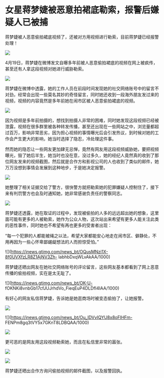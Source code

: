 # 女星蒋梦婕被恶意拍裙底勒索，报警后嫌疑人已被捕

蒋梦婕被人恶意偷拍裙底视频了，还被对方用视频进行勒索，目前蒋梦婕已经报警处理！

![](https://inews.gtimg.com/news_bt/OH925FLt6y64S08oMXJVfEXVNvZ7lPA-P5E_LdQpYYk4YAA/1000)

4月19日，蒋梦婕在微博发文自曝多年前被人恶意偷拍裙底的视频在网上被疯传，甚至还有人拿这段视频对她进行威胁勒索。

![](https://inews.gtimg.com/news_bt/OSrxFKqmnYcguQzeoGYxY8VN8V_CPnre333zecxjzKn9EAA/1000)

蒋梦婕在微博中透露，她的工作人员在前段时间发现她的社交网络账号中的留言不对劲，经常会出现一些莫名其妙的奇怪留言，同时她还收到一段海外朋友发过来的视频，视频的内容竟然是多年前她在闹市区被人恶意偷拍裙底的视频。

![](https://inews.gtimg.com/news_bt/OBgBb0X2dA8vjW2y1X4egMsfMuuGFVKoM6eJgc6gJevWIAA/1000)

因为视频是多年前拍摄的，想找到拍摄人非常的困难，同时她发现这段视频已经被泄露，视频在很多群里被各种转发传播，甚至还出现在一些网站之中，浏览量都超过百万，影响非常恶劣，因为担心视频的事情曝光后会引发热议，到时候对她的工作会产生更大的影响，她当时选择了隐忍，冷处理这件事。

然而她的隐忍让一些网友更加肆无忌惮，竟然有网友用这段视频威胁她，要把视频曝光，毁了她后半生，她当时也没在意，没过多久，她的经纪人竟然真的收到了那位网友发来的视频截图，然后就是合作方和影视公司的人也收到了类似的邮件，她万万没想到事情会发展到这种地步，于是她决定报警。

![](https://inews.gtimg.com/news_bt/OE5Rxc7Nfkj5AE6SYXqAuBmQ8CgUlx-a1DQjls4eFYiD0AA/1000)

她整理了相关证据交给了警方，很快警方就把勒索她的犯罪嫌疑人控制住了，接下来有判罚警方也会及时通知她，她非常感谢负责任的警察同志。

![](https://inews.gtimg.com/news_bt/Oi0_D4pNO3gQY2HEJ0squSD1ZpjlqP44GFCBDRDf4CCu8AA/1000)

蒋梦婕还透露，她在取证的过程中，发现被偷拍的人多的远远超出她的想象，这里面可能有更多的人被勒索，她作为公众人物，这次站出来希望有更多人能关注此类的恶性事件，同时她也不希望有再也更多的受害者出现：

“每一个犯罪的人都能被绳之以法，希望大家都能安心地走在闹市区、僻静处，不用再因为一些心怀卑鄙龌龊想法的人而担惊受怕。”

![](https://inews.gtimg.com/news_bt/OQusMNzi1X-8f0UVXfzLR8Z1AjNV3Zh-
labhbDxqWLvAkAA/1000)

蒋梦婕还晒出网友在她社交网络账号的评论留言，这些网友基本都看到了网上恶意传播的偷拍视频，实在是太无耻了。

![](https://inews.gtimg.com/news_bt/OK-U-
fOKNKi8vnbGb17cfJUJrhdVo_FieqEuP4DLDfI4IAA/1000)

有好心的网友私信蒋梦婕，告诉她是她逛商场时被变态偷拍了，让她报警。

![](https://inews.gtimg.com/news_bt/Omlbf552Us1JrA5IuWWORfQ_xuNuvG1Qhsr4StQG8Egs4AA/1000)

![](https://inews.gtimg.com/news_bt/Ou_IDVvIQYU8x8oFIHFm-
FENPm8gq3tVY5x7GKnT8LDBQAA/1000)

![](https://inews.gtimg.com/news_bt/Ot35BiYy41Zm4Lq9m2HwPtiPVRVaVObPPzWI2xFkaliLgAA/1000)

更可恶的是网友用这段视频勒索她，而且在私信里非常的嚣张。

![](https://inews.gtimg.com/news_bt/Oij2Lafa9MePzUMXhfTJZn7mNSt2k-BhXqI-z0wHnL8VwAA/1000)

![](https://inews.gtimg.com/news_bt/Oxbp22UMFrSaMgeF72gYl4624z-M4mfkFZkjQ6Mg2nsMwAA/1000)

蒋梦婕还晒出合作方询问偷拍视频的邮件截图，以及报警回执。

